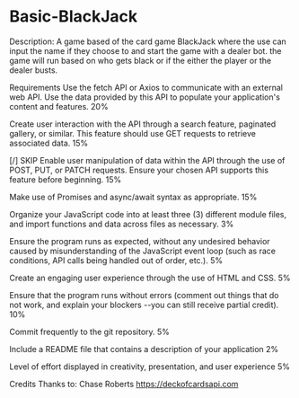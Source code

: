 # Basic-BlackJack
Description:
A game based of the card game BlackJack where the use can input the name if they choose to and start the game with a dealer bot. the game will run based on who gets black or if the either the player or the dealer busts. 

Requirements
 Use the fetch API or Axios to communicate with an external web API. Use the data provided by this API to populate your application's content and features. 20%
 
 Create user interaction with the API through a search feature, paginated gallery, or similar. This feature should use 
 GET requests to retrieve associated data. 15%

[/] SKIP Enable user manipulation of data within the API through the use of POST, PUT, or PATCH requests. Ensure your chosen API supports this feature before beginning. 15%
 
 Make use of Promises and async/await syntax as appropriate. 15%
 
 Organize your JavaScript code into at least three (3) different module files, and import functions and data across files as necessary. 3%
 
 Ensure the program runs as expected, without any undesired behavior caused by misunderstanding of the JavaScript event loop (such as race conditions, API calls being handled out of order, etc.). 5%
 
 Create an engaging user experience through the use of HTML and CSS. 5%
 
 Ensure that the program runs without errors (comment out things that do not work, and explain your blockers --you can still receive partial credit). 10%
 
 Commit frequently to the git repository. 5%
 
 Include a README file that contains a description of your application 2%
 
 Level of effort displayed in creativity, presentation, and user experience 5%



Credits
Thanks to:
Chase Roberts
https://deckofcardsapi.com